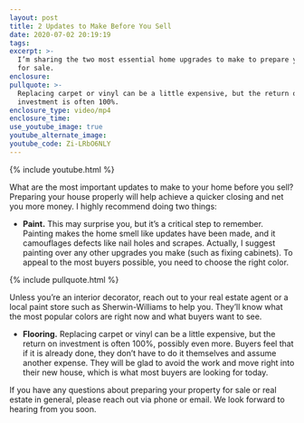 ```yaml
---
layout: post
title: 2 Updates to Make Before You Sell
date: 2020-07-02 20:19:19
tags:
excerpt: >-
  I’m sharing the two most essential home upgrades to make to prepare your home
  for sale.
enclosure:
pullquote: >-
  Replacing carpet or vinyl can be a little expensive, but the return on
  investment is often 100%.
enclosure_type: video/mp4
enclosure_time:
use_youtube_image: true
youtube_alternate_image:
youtube_code: Zi-LRbO6NLY
---
```


{% include youtube.html %}

What are the most important updates to make to your home before you sell? Preparing your house properly will help achieve a quicker closing and net you more money. I highly recommend doing two things:

* **Paint.** This may surprise you, but it’s a critical step to remember. Painting makes the home smell like updates have been made, and it camouflages defects like nail holes and scrapes. Actually, I suggest painting over any other upgrades you make (such as fixing cabinets). To appeal to the most buyers possible, you need to choose the right color.

{% include pullquote.html %}

Unless you’re an interior decorator, reach out to your real estate agent or a local paint store such as Sherwin-Williams to help you. They’ll know what the most popular colors are right now and what buyers want to see.&nbsp;

* **Flooring.** Replacing carpet or vinyl can be a little expensive, but the return on investment is often 100%, possibly even more. Buyers feel that if it is already done, they don’t have to do it themselves and assume another expense. They will be glad to avoid the work and move right into their new house, which is what most buyers are looking for today.&nbsp;

If you have any questions about preparing your property for sale or real estate in general, please reach out via phone or email. We look forward to hearing from you soon.&nbsp;